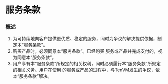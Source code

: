 # 服务条款

### 概述

1. 为可持续地向客户提供更优质、稳定的服务，同时为争议的解决提供依据，制定本“服务条款”。
2. 购买产品时，必须同意本“服务条款”。已经购买 服务或产品并完成支付的，视为同意本“服务条款”。
3. 用户享有本“服务条款”所规定的相关权利，同时必须履行本“服务条款”所规定的相关义务。用户在使用 的服务或产品的过程中，与TenVM发生的争议，依本“服务条款”解决。

